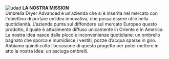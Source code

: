 ![udad](https://user-images.githubusercontent.com/62671277/77627531-58b77280-6f47-11ea-9687-74644300bcc9.png)
**LA NOSTRA MISSION**</br>
Umbrella Dryer Advanced è un’azienda che si è inserita nel mercato con l'obiettivo di portare un’idea innovativa, che possa essere utile nella quotidianità. L’azienda punta sul diffondere sul mercato Europeo questo prodotto, il quale è attualmente diffuso unicamente in Oriente e in America. La nostra idea nasce dalle piccole inconvenienze quotidiane: un ombrello bagnato che sporca e inumidisce i vestiti, pozze d’acqua sparse in giro. Abbiamo quindi colto l’occasione di questo progetto per poter mettere in atto la nostra idea: un asciuga ombrelli. 
